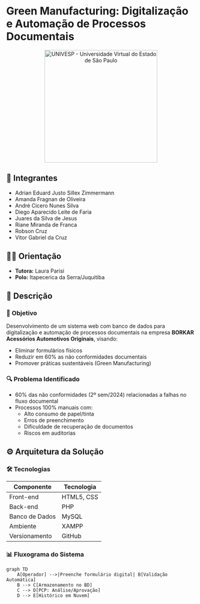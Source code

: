 # Green Manufacturing: Digitalização e Automação de Processos Documentais

<p align="center">
<a href="https://www.univesp.br/"><img src="https://univesp.br/static/img/logo-univesp.png" alt="UNIVESP - Universidade Virtual do Estado de São Paulo" border="0" width="300"></a>
</p>

## 👥 Integrantes
- Adrian Eduard Justo Sillex Zimmermann
- Amanda Fragnan de Oliveira
- André Cicero Nunes Silva
- Diego Aparecido Leite de Faria
- Juares da Silva de Jesus
- Riane Miranda de Franca
- Robson Cruz
- Vitor Gabriel da Cruz

## 👩‍🏫 Orientação
- **Tutora:** Laura Parisi
- **Polo:** Itapecerica da Serra/Juquitiba

## 📜 Descrição

### 🎯 Objetivo
Desenvolvimento de um sistema web com banco de dados para digitalização e automação de processos documentais na empresa **BORKAR Acessórios Automotivos Originais**, visando:
- Eliminar formulários físicos
- Reduzir em 60% as não conformidades documentais
- Promover práticas sustentáveis (Green Manufacturing)

### 🔍 Problema Identificado
- 60% das não conformidades (2º sem/2024) relacionadas a falhas no fluxo documental
- Processos 100% manuais com:
  - Alto consumo de papel/tinta
  - Erros de preenchimento
  - Dificuldade de recuperação de documentos
  - Riscos em auditorias

## ⚙️ Arquitetura da Solução

### 🛠️ Tecnologias
| Componente       | Tecnologia          |
|------------------|---------------------|
| Front-end        | HTML5, CSS          |
| Back-end         | PHP                 |
| Banco de Dados   | MySQL               |
| Ambiente         | XAMPP               |
| Versionamento    | GitHub              |

### 📊 Fluxograma do Sistema
```mermaid
graph TD
    A[Operador] -->|Preenche formulário digital| B[Validação Automática]
    B --> C[Armazenamento no BD]
    C --> D[PCP: Análise/Aprovação]
    D --> E[Histórico em Nuvem]
